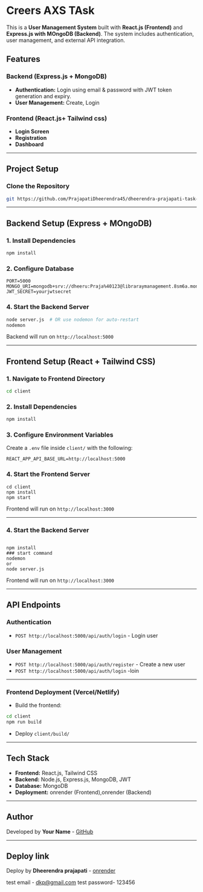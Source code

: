 ﻿# Creers AXS TAsk

This is a **User Management System** built with **React.js (Frontend)** and **Express.js with MOngoDB (Backend)**. The system includes authentication, user management, and external API integration.

## Features

### Backend (Express.js + MongoDB)
- **Authentication:** Login using email & password with JWT token generation and expiry.
- **User Management:** Create, Login


### Frontend (React.js+ Tailwind css)
- **Login Screen**
- **Registration**
- **Dashboard** 


---

## Project Setup


### Clone the Repository
```sh
git https://github.com/PrajapatiDheerendra45/dheerendra-prajapati-task-careersax.git

```

---

## Backend Setup (Express + MOngoDB)

### 1. Install Dependencies
```sh
npm install
```

### 2. Configure Database
```env
PORT=5000
MONGO_URI=mongodb+srv://dheeru:Praja%40123@libraraymanagement.8sm6a.mongodb.net/CareearsAXSTask
JWT_SECRET=yourjwtsecret

```


### 4. Start the Backend Server
```sh
node server.js  # OR use nodemon for auto-restart
nodemon 
```

Backend will run on `http://localhost:5000`

---

## Frontend Setup (React + Tailwind CSS)

### 1. Navigate to Frontend Directory
```sh
cd client
```

### 2. Install Dependencies
```sh
npm install
```

### 3. Configure Environment Variables
Create a `.env` file inside `client/` with the following:
```env
REACT_APP_API_BASE_URL=http://localhost:5000
```

### 4. Start the Frontend Server
```
cd client 
npm install
npm start
```
Frontend will run on `http://localhost:3000`

---
### 4. Start the Backend Server
```

npm install
### start command
nodemon
or
node server.js
```
Frontend will run on `http://localhost:3000`

---

## API Endpoints

### **Authentication**
- `POST http://localhost:5000/api/auth/login` - Login user

### **User Management**

- `POST http://localhost:5000/api/auth/register` - Create a new user
- `POST http://localhost:5000/api/auth/login` -loin

---



### Frontend Deployment (Vercel/Netlify)
- Build the frontend:
```sh
cd client
npm run build
```
- Deploy `client/build/` 

---

## Tech Stack
- **Frontend:** React.js,  Tailwind CSS
- **Backend:** Node.js, Express.js, MongoDB, JWT
- **Database:** MongoDB
- **Deployment:** onrender (Frontend),onrender  (Backend)

---

## Author
Developed by **Your Name** - [GitHub](https://github.com/PrajapatiDheerendra45/dheerendra-prajapati-task-careersax.git)

---

## Deploy link
  Deploy by **Dheerendra prajapati** - [onrender]( https://dheerendra-prajapti-task-carearaxs.onrender.com/)
 
 test email - dkp@gmail.com
 test password- 123456


